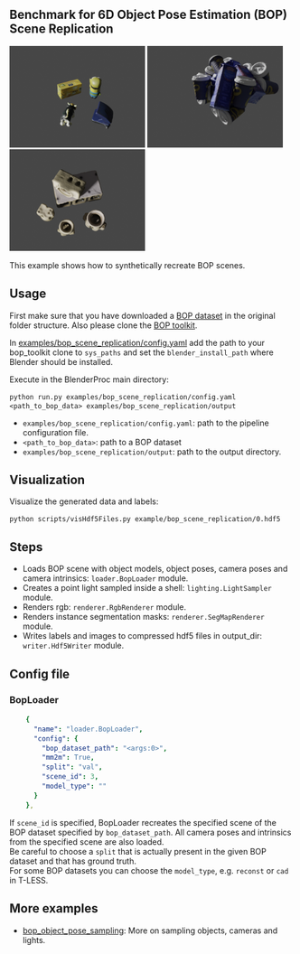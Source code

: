 ## Benchmark for 6D Object Pose Estimation (BOP) <br/> Scene Replication

<img src=hb.png width="240" height="180"> <img src=icbin.png width="240" height="180"> <img src=tless.png width="240" height="180">

This example shows how to synthetically recreate BOP scenes.

## Usage

First make sure that you have downloaded a [BOP dataset](https://bop.felk.cvut.cz/datasets/) in the original folder structure. Also please clone the [BOP toolkit](https://github.com/thodan/bop_toolkit).

In [examples/bop_scene_replication/config.yaml](config.yaml) add the path to your bop_toolkit clone to `sys_paths` and set the `blender_install_path` where Blender should be installed.

Execute in the BlenderProc main directory: 

```
python run.py examples/bop_scene_replication/config.yaml <path_to_bop_data> examples/bop_scene_replication/output
```
* `examples/bop_scene_replication/config.yaml`: path to the pipeline configuration file.
* `<path_to_bop_data>`: path to a BOP dataset
* `examples/bop_scene_replication/output`: path to the output directory.

## Visualization

Visualize the generated data and labels:

```
python scripts/visHdf5Files.py example/bop_scene_replication/0.hdf5
```

## Steps

* Loads BOP scene with object models, object poses, camera poses and camera intrinsics: `loader.BopLoader` module.
* Creates a point light sampled inside a shell: `lighting.LightSampler` module.
* Renders rgb: `renderer.RgbRenderer` module.
* Renders instance segmentation masks: `renderer.SegMapRenderer` module.
* Writes labels and images to compressed hdf5 files in output_dir: `writer.Hdf5Writer` module.

## Config file

### BopLoader

```yaml
    {
      "name": "loader.BopLoader",
      "config": {
        "bop_dataset_path": "<args:0>",
        "mm2m": True,
        "split": "val",
        "scene_id": 3,
        "model_type": ""
      }
    },
```

If `scene_id` is specified, BopLoader recreates the specified scene of the BOP dataset specified by `bop_dataset_path`. All camera poses and intrinsics from the specified scene are also loaded.  
Be careful to choose a `split` that is actually present in the given BOP dataset and that has ground truth.  
For some BOP datasets you can choose the `model_type`, e.g. `reconst` or `cad` in T-LESS. 

## More examples

* [bop_object_pose_sampling](../bop_object_pose_sampling): More on sampling objects, cameras and lights.
